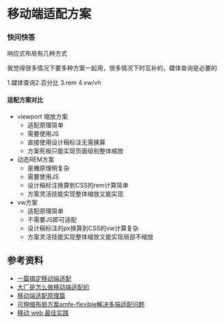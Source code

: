 # 移动端适配方案





### 快问快答

响应式布局有几种方式

我觉得很多情况下要多种方案一起用，很多情况下时互补的，媒体查询是必要的

1.媒体查询2.百分比 3.rem 4.vw/vh



#### 适配方案对比

- viewport 缩放方案
  - 适配原理简单
  - 需要使用JS
  - 直接使用设计稿标注无需换算
  - 方案死板只能实现页面级别整体缩放
- 动态REM方案
  - 是撇原理稍复杂
  - 需要使用JS
  - 设计稿标注换算到CSS的rem计算简单
  - 方案灵活技能实现整体缩放又能实现
- vw方案
  - 适配原理简单
  - 不需要JS即可适配
  - 设计稿标注的px换算到CSS的vw计算复杂
  - 方案灵活技能实现整体缩放又能实现局部不缩放







## 参考资料

- [一篇搞定移动端适配](https://juejin.im/post/5e6caf55e51d4526ff026a71)
- [大厂是怎么做移动端适配的](https://mp.weixin.qq.com/s?__biz=MzA3MDkzNjM3MA==&mid=2455673434&idx=1&sn=ccf86c2c5d37c98bc9e25230a9dceed4&chksm=889f0807bfe88111772a4f91cfd2d15fa0ce47a979ac09fa8f43f5b6bac07d41fa19cc7224ac&mpshare=1&scene=1&srcid=&sharer_sharetime=1586042825490&sharer_shareid=778ad5bf3b27e0078eb105d7277263f6#rd)
- [移动端适配原理篇](http://www.conardli.top/blog/article/%E5%A4%9A%E7%AB%AF%E5%BC%80%E5%8F%91/%E7%A7%BB%E5%8A%A8%E7%AB%AF%E9%80%82%E9%85%8D%E6%80%BB%E7%BB%93%EF%BC%88%E4%BA%8C%EF%BC%89%E5%BA%94%E7%94%A8%E7%AF%87.html#%E4%B8%80%E3%80%81%E8%8B%B1%E5%AF%B8)
- [可伸缩布局方案amfe-flexible解决多端适配问题](https://juejin.cn/post/6844904194273443848)
- [移动 web 最佳实践](https://juejin.cn/post/6844903938051964941)